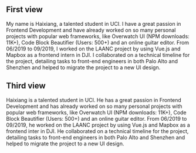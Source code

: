 ## First view
My name is Haixiang, a talented student in UCI. I have a great passion in Frontend Development and have already worked on so many personal projects with popular web frameworks, like Overwatch UI (NPM downloads: 11K+), Code Block Beautifier (Users: 500+) and an online guitar editor. From 06/2019 to 09/2019, I worked on the LAANC project by using Vue.js and Mapbox as a frontend intern in DJI. I collaborated on a technical timeline for the project, detailing tasks to front-end engineers in both Palo Alto and Shenzhen and helped to migrate the project to a new UI design.

## Third view
Haixiang is a talented student in UCI. He has a great passion in Frontend Development and has already worked on so many personal projects with popular web frameworks, like Overwatch UI (NPM downloads: 11K+), Code Block Beautifier (Users: 500+) and an online guitar editor. From 06/2019 to 09/2019, he worked on the LAANC project by using Vue.js and Mapbox as a frontend inter in DJI. He collaborated on a technical timeline for the project, detailing tasks to front-end engineers in both Palo Alto and Shenzhen and helped to migrate the project to a new UI design.
